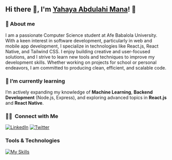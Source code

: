 ## Hi there 👋, I'm [Yahaya Abdulahi Mana](https://github.com/JikaMana/)! 👋

### 🚀 About me

I am a passionate Computer Science student at Afe Babalola University. With a keen interest in software development, particularly in web and mobile app development, I specialize in technologies like React.js, React Native, and Tailwind CSS. I enjoy building creative and user-focused solutions, and I strive to learn new tools and techniques to improve my development skills. Whether working on projects for school or personal endeavors, I am committed to producing clean, efficient, and scalable code.

### 🌱 I’m currently learning
I’m actively expanding my knowledge of **Machine Learning**, **Backend Development** (Node.js, Express), and exploring advanced topics in **React.js** and **React Native**.

### 🤝🏻 &nbsp;Connect with Me
[![LinkedIn](https://skillicons.dev/icons?i=linkedin)](https://www.linkedin.com/in/abdullahi-mana-yahaya-29a87a281/)
[![Twitter](https://skillicons.dev/icons?i=twitter)]([https://twitter.com/sh3riff](https://x.com/jikacodes)_me)

### Tools & Technologies
[![My Skills](https://skillicons.dev/icons?i=js,react,astro,html,tailwind,firebase,next)](https://skillicons.dev)

